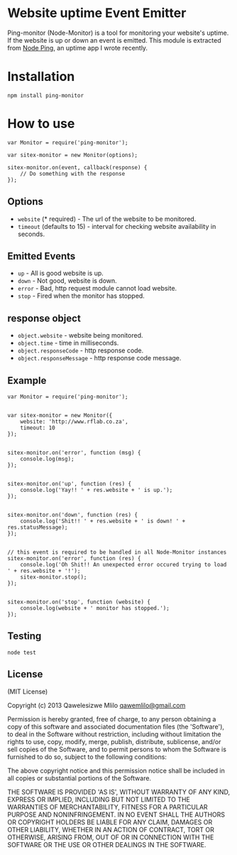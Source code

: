 # Website uptime Event Emitter

Ping-monitor (Node-Monitor) is a tool for monitoring your website's uptime. If the website is up or down an event is emitted. This module is extracted from [Node Ping](https://github.com/qawemlilo/node-ping), an uptime app I wrote recently.

# Installation
```
npm install ping-monitor
```


# How to use
```
var Monitor = require('ping-monitor');

var sitex-monitor = new Monitor(options);

sitex-monitor.on(event, callback(response) {
    // Do something with the response 
});
```


## Options

- `website` (* required) - The url of the website to be monitored.
- `timeout` (defaults to 15) - interval for checking website availability in seconds.



## Emitted Events

- `up` - All is good website is up.
- `down` - Not good, website is down.
- `error` - Bad, http request module cannot load website.
- `stop` - Fired when the monitor has stopped.



## response object

- `object.website` - website being monitored.
- `object.time` - time in milliseconds.
- `object.responseCode` - http response code.
- `object.responseMessage` -  http response code message.



## Example
```
var Monitor = require('ping-monitor');


var sitex-monitor = new Monitor({
    website: 'http://www.rflab.co.za',
    timeout: 10
});


sitex-monitor.on('error', function (msg) {
    console.log(msg);
});


sitex-monitor.on('up', function (res) {
    console.log('Yay!! ' + res.website + ' is up.');
});


sitex-monitor.on('down', function (res) {
    console.log('Shit!! ' + res.website + ' is down! ' + res.statusMessage);
});


// this event is required to be handled in all Node-Monitor instances
sitex-monitor.on('error', function (res) {
    console.log('Oh Shit!! An unexpected error occured trying to load ' + res.website + '!');
    sitex-monitor.stop();
});


sitex-monitor.on('stop', function (website) {
    console.log(website + ' monitor has stopped.');
});
```


## Testing
```
node test
```


## License

(MIT License)

Copyright (c) 2013 Qawelesizwe Mlilo <qawemlilo@gmail.com>

Permission is hereby granted, free of charge, to any person obtaining a copy of this software and associated documentation files (the 'Software'), to deal in the Software without restriction, including without limitation the rights to use, copy, modify, merge, publish, distribute, sublicense, and/or sell copies of the Software, and to permit persons to whom the Software is furnished to do so, subject to the following conditions:

The above copyright notice and this permission notice shall be included in all copies or substantial portions of the Software.

THE SOFTWARE IS PROVIDED 'AS IS', WITHOUT WARRANTY OF ANY KIND, EXPRESS OR IMPLIED, INCLUDING BUT NOT LIMITED TO THE WARRANTIES OF MERCHANTABILITY, FITNESS FOR A PARTICULAR PURPOSE AND NONINFRINGEMENT. IN NO EVENT SHALL THE AUTHORS OR COPYRIGHT HOLDERS BE LIABLE FOR ANY CLAIM, DAMAGES OR OTHER LIABILITY, WHETHER IN AN ACTION OF CONTRACT, TORT OR OTHERWISE, ARISING FROM, OUT OF OR IN CONNECTION WITH THE SOFTWARE OR THE USE OR OTHER DEALINGS IN THE SOFTWARE.



